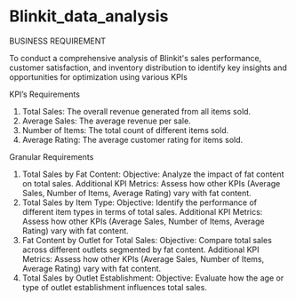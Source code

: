 # Blinkit_data_analysis

BUSINESS REQUIREMENT

To conduct a comprehensive analysis of Blinkit's sales performance, customer satisfaction, and inventory distribution to identify key insights and opportunities for optimization using various KPIs 

KPI’s Requirements
1.   Total Sales: The overall revenue generated from all items sold.
2.   Average Sales: The average revenue per sale.
3.   Number of Items: The total count of different items sold.
4.   Average Rating: The average customer rating for items sold. 

Granular Requirements
1. Total Sales by Fat Content:
	Objective: Analyze the impact of fat content on total sales.
	Additional KPI Metrics: Assess how other KPIs (Average Sales, Number of Items, Average Rating) vary with fat content.
2. Total Sales by Item Type:
	Objective: Identify the performance of different item types in terms of total sales.
	Additional KPI Metrics: Assess how other KPIs (Average Sales, Number of Items, Average Rating) vary with fat content.
3. Fat Content by Outlet for Total Sales:
	Objective: Compare total sales across different outlets segmented by fat content.
	Additional KPI Metrics: Assess how other KPIs (Average Sales, Number of Items, Average Rating) vary with fat content.
4. Total Sales by Outlet Establishment:
	Objective: Evaluate how the age or type of outlet establishment influences total sales.
